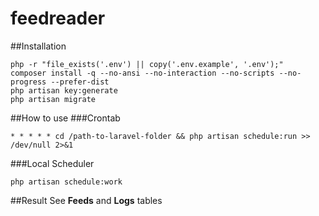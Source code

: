 # feedreader

##Installation
```
php -r "file_exists('.env') || copy('.env.example', '.env');"
composer install -q --no-ansi --no-interaction --no-scripts --no-progress --prefer-dist
php artisan key:generate
php artisan migrate
```

##How to use
###Crontab
```
* * * * * cd /path-to-laravel-folder && php artisan schedule:run >> /dev/null 2>&1
```

###Local Scheduler
```
php artisan schedule:work
```

##Result
See **Feeds** and **Logs** tables
